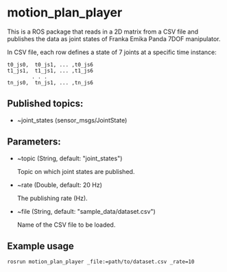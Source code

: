 # motion\_plan\_player

This is a ROS package that reads in a 2D matrix from a CSV file and publishes the data as joint states of Franka Emika Panda 7DOF manipulator. 

In CSV file, each row defines a state of 7 joints at a specific time instance:
```
t0_js0,  t0_js1, ... ,t0_js6
t1_js1,  t1_js1, ... ,t1_js6
        . . .
tn_js0,  tn_js1, ... ,tn_js6
```



## Published topics:

  * ~joint\_states (sensor\_msgs/JointState)

## Parameters:

  * ~topic (String, default: "joint\_states")

      Topic on which joint states are published.

  * ~rate (Double, default: 20 Hz)

      The publishing rate (Hz).

  * ~file (String, default: "sample\_data/dataset.csv")

    Name of the CSV file to be loaded.

## Example usage

```rosrun motion_plan_player _file:=path/to/dataset.csv _rate=10```
